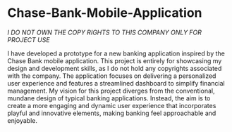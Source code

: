 # Chase-Bank-Mobile-Application
*I DO NOT OWN THE COPY RIGHTS TO THIS COMPANY ONLY FOR PROJECT USE*





I have developed a prototype for a new banking application inspired by the Chase Bank mobile application. This project is entirely for showcasing my design and development skills, as I do not hold any copyrights associated with the company. The application focuses on delivering a personalized user experience and features a streamlined dashboard to simplify financial management.
My vision for this project diverges from the conventional, mundane design of typical banking applications. Instead, the aim is to create a more engaging and dynamic user experience that incorporates playful and innovative elements, making banking feel approachable and enjoyable.
